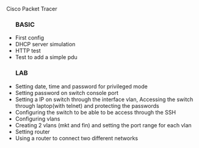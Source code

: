 Cisco Packet Tracer
<ul>
  <h3> BASIC </h3>
  <li>First config</li>
  <li>DHCP server simulation</li>
  <li>HTTP test</li>
  <li>Test to add a simple pdu</li>
</ul>
<ul>
  <h3> LAB </h3>
  <li>Setting date, time and password for privileged mode </li>
  <li>Setting password on switch console port</li>
  <li>Setting a IP on switch  through the interface vlan, Accessing the switch through laptop(with telnet) and protecting the passwords</li>
  <li>Configuring the switch to be able to be access through the SSH</li>
  <li>Configuring vlans</li>
  <li>Creating 2 vlans (mkt and fin) and setting the port range for each vlan</li>
  <li>Setting router</li>
  <li>Using a router to connect two different networks</li>
</ul>
